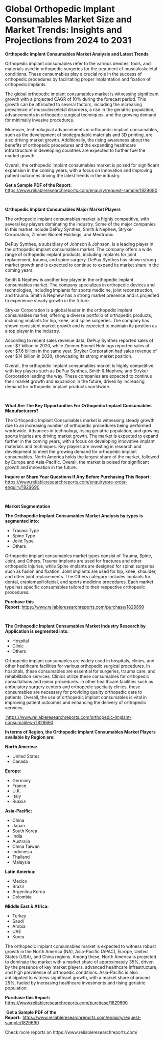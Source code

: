 <p><h1>Global Orthopedic Implant Consumables Market Size and Market Trends: Insights and Projections from 2024 to 2031</h1></p><p><strong>Orthopedic Implant Consumables Market Analysis and Latest Trends</strong></p>
<p><p>Orthopedic implant consumables refer to the various devices, tools, and materials used in orthopedic surgeries for the treatment of musculoskeletal conditions. These consumables play a crucial role in the success of orthopedic procedures by facilitating proper implantation and fixation of orthopedic implants.</p><p>The global orthopedic implant consumables market is witnessing significant growth with a projected CAGR of 10% during the forecast period. This growth can be attributed to several factors, including the increasing prevalence of musculoskeletal disorders, a rise in the geriatric population, advancements in orthopedic surgical techniques, and the growing demand for minimally invasive procedures.</p><p>Moreover, technological advancements in orthopedic implant consumables, such as the development of biodegradable materials and 3D printing, are also driving market growth. Additionally, the rising awareness about the benefits of orthopedic procedures and the expanding healthcare infrastructure in developing countries are expected to further fuel the market growth.</p><p>Overall, the orthopedic implant consumables market is poised for significant expansion in the coming years, with a focus on innovation and improving patient outcomes driving the latest trends in the industry.</p></p>
<p><strong>Get a Sample PDF of the Report:&nbsp;</strong> <a href="https://www.reliableresearchreports.com/enquiry/request-sample/1829690">https://www.reliableresearchreports.com/enquiry/request-sample/1829690</a></p>
<p>&nbsp;</p>
<p><strong>Orthopedic Implant Consumables Major Market Players</strong></p>
<p><p>The orthopedic implant consumables market is highly competitive, with several key players dominating the industry. Some of the major companies in this market include DePuy Synthes, Smith & Nephew, Stryker Corporation, Zimmer Biomet Holdings, and Medtronic.</p><p>DePuy Synthes, a subsidiary of Johnson & Johnson, is a leading player in the orthopedic implant consumables market. The company offers a wide range of orthopedic implant products, including implants for joint replacement, trauma, and spine surgery. DePuy Synthes has shown strong market growth and is expected to continue to expand its market share in the coming years.</p><p>Smith & Nephew is another key player in the orthopedic implant consumables market. The company specializes in orthopedic devices and technologies, including implants for sports medicine, joint reconstruction, and trauma. Smith & Nephew has a strong market presence and is projected to experience steady growth in the future.</p><p>Stryker Corporation is a global leader in the orthopedic implant consumables market, offering a diverse portfolio of orthopedic products, including implants for hip, knee, and spine surgeries. The company has shown consistent market growth and is expected to maintain its position as a top player in the industry.</p><p>According to recent sales revenue data, DePuy Synthes reported sales of over $7 billion in 2020, while Zimmer Biomet Holdings reported sales of over $7.6 billion in the same year. Stryker Corporation had sales revenue of over $14 billion in 2020, showcasing its strong market position.</p><p>Overall, the orthopedic implant consumables market is highly competitive, with key players such as DePuy Synthes, Smith & Nephew, and Stryker Corporation leading the way. These companies are expected to continue their market growth and expansion in the future, driven by increasing demand for orthopedic implant products worldwide.</p></p>
<p>&nbsp;</p>
<p><strong>What Are The Key Opportunities For Orthopedic Implant Consumables Manufacturers?</strong></p>
<p><p>The Orthopedic Implant Consumables market is witnessing steady growth due to an increasing number of orthopedic procedures being performed worldwide. Advances in technology, rising geriatric population, and growing sports injuries are driving market growth. The market is expected to expand further in the coming years, with a focus on developing innovative implant materials and techniques. Key players are investing in research and development to meet the growing demand for orthopedic implant consumables. North America holds the largest share of the market, followed by Europe and Asia-Pacific. Overall, the market is poised for significant growth and innovation in the future.</p></p>
<p><strong>Inquire or Share Your Questions If Any Before Purchasing This Report:</strong> <a href="https://www.reliableresearchreports.com/enquiry/pre-order-enquiry/1829690">https://www.reliableresearchreports.com/enquiry/pre-order-enquiry/1829690</a></p>
<p>&nbsp;</p>
<p><strong>Market Segmentation</strong></p>
<p><strong>The Orthopedic Implant Consumables Market Analysis by types is segmented into:</strong></p>
<p><ul><li>Trauma Type</li><li>Spine Type</li><li>Joint Type</li><li>Others</li></ul></p>
<p><p>Orthopedic implant consumables market types consist of Trauma, Spine, Joint, and Others. Trauma implants are used for fractures and other orthopedic injuries, while Spine implants are designed for spinal surgeries such as fusion and fixation. Joint implants are used for hip, knee, shoulder, and other joint replacements. The Others category includes implants for dental, craniomaxillofacial, and sports medicine procedures. Each market type has specific consumables tailored to their respective orthopedic procedures.</p></p>
<p><strong>Purchase this Report:&nbsp;</strong><a href="https://www.reliableresearchreports.com/purchase/1829690">https://www.reliableresearchreports.com/purchase/1829690</a></p>
<p>&nbsp;</p>
<p><strong>The Orthopedic Implant Consumables Market Industry Research by Application is segmented into:</strong></p>
<p><ul><li>Hospital</li><li>Clinic</li><li>Others</li></ul></p>
<p><p>Orthopedic implant consumables are widely used in hospitals, clinics, and other healthcare facilities for various orthopedic surgical procedures. In hospitals, these consumables are essential for surgeries, trauma care, and rehabilitation services. Clinics utilize these consumables for orthopedic consultations and minor procedures. in other healthcare facilities such as ambulatory surgery centers and orthopedic specialty clinics, these consumables are necessary for providing quality orthopedic care to patients. Overall, the use of orthopedic implant consumables is vital in improving patient outcomes and enhancing the delivery of orthopedic services.</p></p>
<p><a href="https://www.reliableresearchreports.com/orthopedic-implant-consumables-r1829690">&nbsp;https://www.reliableresearchreports.com/orthopedic-implant-consumables-r1829690</a></p>
<p><strong>In terms of Region, the Orthopedic Implant Consumables Market Players available by Region are:</strong></p>
<p>
    <p> <strong> North America: </strong>
        <ul>
            <li>United States</li>
            <li>Canada</li>
        </ul>
        </p> 
    <p> <strong> Europe: </strong>
        <ul>
            <li>Germany</li>
            <li>France</li>
            <li>U.K.</li>
            <li>Italy</li>
            <li>Russia</li>
        </ul>
        </p> 
    <p> <strong> Asia-Pacific: </strong>
        <ul>
            <li>China</li>
            <li>Japan</li>
            <li>South Korea</li>
            <li>India</li>
            <li>Australia</li>
            <li>China Taiwan</li>
            <li>Indonesia</li>
            <li>Thailand</li>
            <li>Malaysia</li>
        </ul>
        </p> 
    <p> <strong> Latin America: </strong>
        <ul>
            <li>Mexico</li>
            <li>Brazil</li>
            <li>Argentina Korea</li>
            <li>Colombia</li>
        </ul>
        </p> 
    <p> <strong> Middle East & Africa: </strong>
        <ul>
            <li>Turkey</li>
            <li>Saudi</li>
            <li>Arabia</li>
            <li>UAE</li>
            <li>Korea</li>
        </ul>
    </p>
    </p>
<p><p>The orthopedic implant consumables market is expected to witness robust growth in the North America (NA), Asia-Pacific (APAC), Europe, United States (USA), and China regions. Among these, North America is projected to dominate the market with a market share of approximately 35%, driven by the presence of key market players, advanced healthcare infrastructure, and high prevalence of orthopedic conditions. Asia-Pacific is also anticipated to witness significant growth, with a market share of around 25%, fueled by increasing healthcare investments and rising geriatric population.</p></p>
<p><strong>Purchase this Report: </strong><a href="https://www.reliableresearchreports.com/purchase/1829690">https://www.reliableresearchreports.com/purchase/1829690</a></p>
<p>&nbsp;<strong>Get a Sample PDF of the Report:&nbsp;&nbsp;</strong><a href="https://www.reliableresearchreports.com/enquiry/request-sample/1829690">https://www.reliableresearchreports.com/enquiry/request-sample/1829690</a></p>
<p><strong></strong></p>
<p>Check more reports on https://www.reliableresearchreports.com/</p>